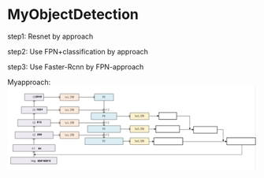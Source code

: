 # MyObjectDetection

step1: Resnet by approach

step2: Use FPN+classification by approach

step3: Use Faster-Rcnn by FPN-approach

Myapproach:
![wt](show_img\approach.png)
